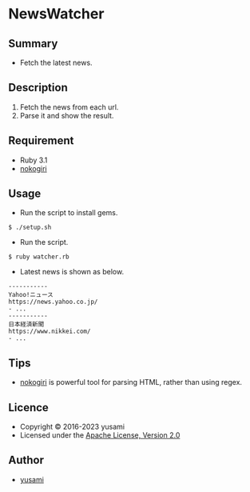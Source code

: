 # NewsWatcher

## Summary

* Fetch the latest news.

## Description

1. Fetch the news from each url.
2. Parse it and show the result.

## Requirement

* Ruby 3.1
* [nokogiri](http://www.nokogiri.org)

## Usage

* Run the script to install gems.

~~~
$ ./setup.sh
~~~

* Run the script.

~~~
$ ruby watcher.rb
~~~

* Latest news is shown as below.

~~~
-----------
Yahoo!ニュース
https://news.yahoo.co.jp/
- ...
-----------
日本経済新聞
https://www.nikkei.com/
- ...
~~~

## Tips

* [nokogiri](http://www.nokogiri.org) is powerful tool for parsing HTML, rather than using regex.

## Licence

* Copyright &copy; 2016-2023 yusami
* Licensed under the [Apache License, Version 2.0][Apache]

[Apache]: http://www.apache.org/licenses/LICENSE-2.0


## Author

* [yusami](https://github.com/yusami)
